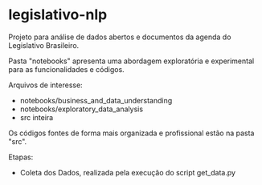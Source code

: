 # legislativo-nlp

Projeto para análise de dados abertos e documentos da agenda do Legislativo Brasileiro.

Pasta "notebooks" apresenta uma abordagem exploratória e experimental para as funcionalidades e códigos.

Arquivos de interesse:

- notebooks/business_and_data_understanding
- notebooks/exploratory_data_analysis
- src inteira

Os códigos fontes de forma mais organizada e profissional estão na pasta "src".

Etapas:

- Coleta dos Dados, realizada pela execução do script get_data.py
